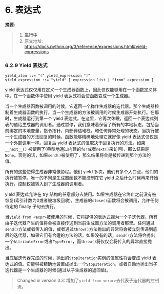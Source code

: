 6\. 表达式
==========

__摘要__:
> 1. __进行中__
> 2. 原文地址: https://docs.python.org/3/reference/expressions.html#yield-expressions

### 6.2.9 Yield 表达式

```
yield_atom ::= "(" yield_expression ")"
yield_expression ::= "yield" [ expression_list | "from" expression ]
```

yield 表达式仅仅用在定义一个生成器函数上，因此仅仅能够用在一个函数定义体中。在一个函数体中使用 yield 表达式将会使函数变成一个生成器。

当一个生成器函数被调用的时候，它返回一个称作生成器的迭代器。那个生成器控制着生成器函数的执行。当一个生成器的方法被调用的时候生成器开始执行。在那时，生成器运行到第一个 yield 表达式。在这里，它再次休眠，返回一个表达式列表的值给生成器的调用者。通过暂停，我们意味着保留了所有的本地状态，包括当前绑定的本地变量，指令指针，~~内部评估堆栈~~，~~和任何异常处理的状态~~。当执行被一个生成器的方法回复的时候，函数能够精确地处理它就好像 yield 表达式仅仅是一个外部调用一样。回复后 yield 表达式的值取决于回复执行的方法。如果 `__next__()` 被使用了(典型地通过内建的`for`或者`next()`来访问)，那么结果是`None`。否则的话，如果`send()`被使用了，那么结果将会是被传递到那个方法的值。

所有的这些使得生成器非常像协程。他们 yield 多次，他们有多个入口点，他们的执行被暂停。唯一的不同是生成器函数不能控制在它 yield 之后什么时候再来开始执行。控制权被转入到了生成器的调用者。

yield 表达式允许在 try 结构的任意部分去使用。如果生成器在它终止之前没有被恢复(索引计数为0或者被垃圾回收)，生成器的`close()`函数将会被调用，允许任何待定的 finally 子句去执行。

当`yield from <expr>`被使用的时候，它将提供的表达式视为一个子迭代器。所有由子迭代器产生的值将会被直接传送到当前生成器方法的调用者那里。任何通过`send()`方法或者传入的值，或者通过`throw()`方法抛出的异常将会被立刻传递到底层的迭代器，如果它们有合适的方法的话。如果没有的话，`send()`方法将会抛出一个`AttributeError`或者`TypeError`，而`throw()`将仅仅会将传入的异常直接抛出。

当底层迭代器完成的时候，抛出的`StopIteration`实例的值属性将会变成 yield 表达式的值。它能够被精确地设置成抛出一个`StopIteration`，或者自动地抛出当子迭代器是一个生成器的时候(通过从子生成器的返回值)。

> Changed in version 3.3: 增加了`yield from <expr>`去代表子迭代器的控制流。
